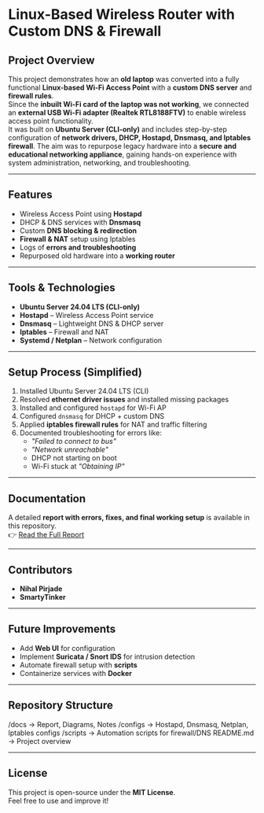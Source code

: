 # Linux-Based Wireless Router with Custom DNS & Firewall

##  Project Overview
This project demonstrates how an **old laptop** was converted into a fully functional **Linux-based Wi-Fi Access Point** with a **custom DNS server** and **firewall rules**.  
Since the **inbuilt Wi-Fi card of the laptop was not working**, we connected an **external USB Wi-Fi adapter (Realtek RTL8188FTV)** to enable wireless access point functionality.  
It was built on **Ubuntu Server (CLI-only)** and includes step-by-step configuration of **network drivers, DHCP, Hostapd, Dnsmasq, and Iptables firewall**.
The aim was to repurpose legacy hardware into a **secure and educational networking appliance**, gaining hands-on experience with system administration, networking, and troubleshooting.

---

##  Features
- Wireless Access Point using **Hostapd**
- DHCP & DNS services with **Dnsmasq**
- Custom **DNS blocking & redirection**
- **Firewall & NAT** setup using Iptables
- Logs of **errors and troubleshooting**
- Repurposed old hardware into a **working router**

---

##  Tools & Technologies
- **Ubuntu Server 24.04 LTS (CLI-only)**
- **Hostapd** – Wireless Access Point service
- **Dnsmasq** – Lightweight DNS & DHCP server
- **Iptables** – Firewall and NAT
- **Systemd / Netplan** – Network configuration

---

##  Setup Process (Simplified)
1. Installed Ubuntu Server 24.04 LTS (CLI)  
2. Resolved **ethernet driver issues** and installed missing packages  
3. Installed and configured `hostapd` for Wi-Fi AP  
4. Configured `dnsmasq` for DHCP + custom DNS  
5. Applied **iptables firewall rules** for NAT and traffic filtering  
6. Documented troubleshooting for errors like:  
   - *"Failed to connect to bus"*  
   - *"Network unreachable"*  
   - DHCP not starting on boot  
   - Wi-Fi stuck at *"Obtaining IP"*  

---

##  Documentation
A detailed **report with errors, fixes, and final working setup** is available in this repository.  
👉 [Read the Full Report](./Report.md)  

---

##  Contributors
- **Nihal Pirjade**  
- **SmartyTinker**   

---

##  Future Improvements
- Add **Web UI** for configuration  
- Implement **Suricata / Snort IDS** for intrusion detection  
- Automate firewall setup with **scripts**  
- Containerize services with **Docker**  

---

##  Repository Structure

/docs → Report, Diagrams, Notes
/configs → Hostapd, Dnsmasq, Netplan, Iptables configs
/scripts → Automation scripts for firewall/DNS
README.md → Project overview

---

##  License
This project is open-source under the **MIT License**.  
Feel free to use and improve it!  
